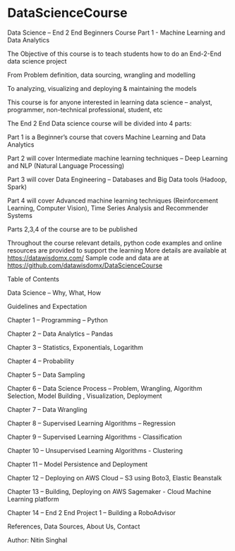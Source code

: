 # DataScienceCourse
Data Science – End 2 End Beginners Course
Part 1 - Machine Learning and Data Analytics

The Objective of this course is to teach students how to do an End-2-End data science project

From Problem definition, data sourcing, wrangling and modelling

To analyzing, visualizing and deploying & maintaining the models

This course is for anyone interested in learning data science – analyst, programmer, non-technical professional, student, etc

The End 2 End Data science course will be divided into 4 parts: 

Part 1 is a Beginner’s course that covers Machine Learning and Data Analytics

Part 2 will cover Intermediate machine learning techniques – Deep Learning and NLP (Natural Language Processing)

Part 3 will cover Data Engineering – Databases and Big Data tools (Hadoop, Spark)

Part 4 will cover Advanced machine learning techniques (Reinforcement Learning, Computer Vision), Time Series Analysis and Recommender Systems

Parts 2,3,4 of the course are to be published

Throughout the course relevant details, python code examples and online resources are provided to support the learning
More details are available at https://datawisdomx.com/ 
Sample code and data are at https://github.com/datawisdomx/DataScienceCourse 

Table of Contents

Data Science – Why, What, How 

Guidelines and Expectation 

Chapter 1 – Programming – Python 

Chapter 2 – Data Analytics – Pandas 

Chapter 3 – Statistics, Exponentials, Logarithm 

Chapter 4 – Probability 

Chapter 5 – Data Sampling 

Chapter 6 – Data Science Process – Problem, Wrangling, Algorithm Selection, Model Building , Visualization, Deployment 

Chapter 7 – Data Wrangling 

Chapter 8 – Supervised Learning Algorithms – Regression 

Chapter 9 – Supervised Learning Algorithms - Classification 

Chapter 10 – Unsupervised Learning Algorithms - Clustering 

Chapter 11 – Model Persistence and Deployment 

Chapter 12 – Deploying on AWS Cloud – S3 using Boto3, Elastic Beanstalk 

Chapter 13 – Building, Deploying on AWS Sagemaker - Cloud Machine Learning platform 

Chapter 14 – End 2 End Project 1 – Building a RoboAdvisor

References, Data Sources, About Us, Contact 

Author: Nitin Singhal
